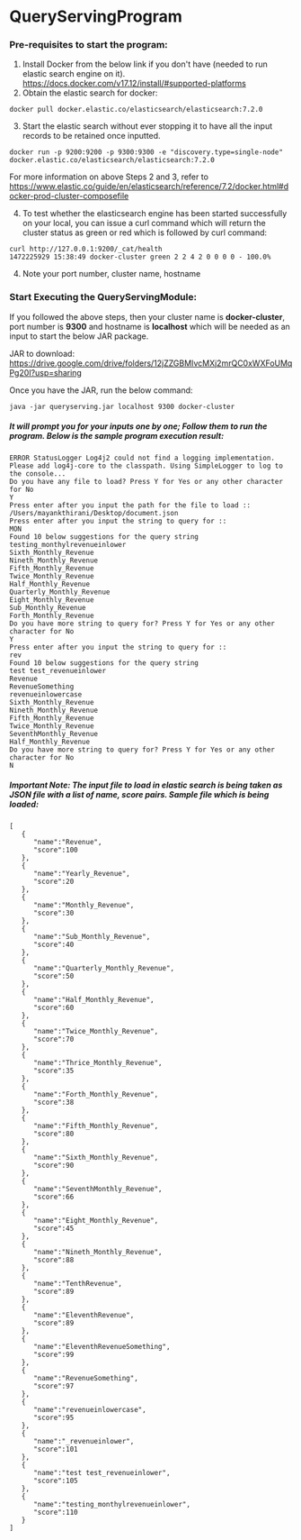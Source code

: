 # QueryServingProgram

### Pre-requisites to start the program:

1. Install Docker from the below link if you don't have (needed to run elastic search engine on it). https://docs.docker.com/v17.12/install/#supported-platforms
2. Obtain the elastic search for docker: 
```
docker pull docker.elastic.co/elasticsearch/elasticsearch:7.2.0
```
3. Start the elastic search without ever stopping it to have all the input records to be retained once inputted.
```
docker run -p 9200:9200 -p 9300:9300 -e "discovery.type=single-node" docker.elastic.co/elasticsearch/elasticsearch:7.2.0
```
For more information on above Steps 2 and 3, refer to https://www.elastic.co/guide/en/elasticsearch/reference/7.2/docker.html#docker-prod-cluster-composefile

4. To test whether the elasticsearch engine has been started successfully on your local, you can issue a curl command which will return the cluster status as green or red which is followed by curl command:
```
curl http://127.0.0.1:9200/_cat/health
1472225929 15:38:49 docker-cluster green 2 2 4 2 0 0 0 0 - 100.0%
```

4. Note your port number, cluster name, hostname

### Start Executing the QueryServingModule: 

If you followed the above steps, then your cluster name is **docker-cluster**, port number is **9300** and hostname is **localhost** which will be needed as an input to start the below JAR package.

JAR to download: https://drive.google.com/drive/folders/12jZZGBMIvcMXj2mrQC0xWXFoUMqPg20I?usp=sharing

Once you have the JAR, run the below command:

```
java -jar queryserving.jar localhost 9300 docker-cluster
```

##### It will prompt you for your inputs one by one; Follow them to run the program. Below is the sample program execution result:
```
ERROR StatusLogger Log4j2 could not find a logging implementation. Please add log4j-core to the classpath. Using SimpleLogger to log to the console...
Do you have any file to load? Press Y for Yes or any other character for No
Y
Press enter after you input the path for the file to load :: 
/Users/mayankthirani/Desktop/document.json
Press enter after you input the string to query for :: 
MON
Found 10 below suggestions for the query string
testing_monthylrevenueinlower
Sixth_Monthly_Revenue
Nineth_Monthly_Revenue
Fifth_Monthly_Revenue
Twice_Monthly_Revenue
Half_Monthly_Revenue
Quarterly_Monthly_Revenue
Eight_Monthly_Revenue
Sub_Monthly_Revenue
Forth_Monthly_Revenue
Do you have more string to query for? Press Y for Yes or any other character for No
Y
Press enter after you input the string to query for :: 
rev
Found 10 below suggestions for the query string
test test_revenueinlower
Revenue
RevenueSomething
revenueinlowercase
Sixth_Monthly_Revenue
Nineth_Monthly_Revenue
Fifth_Monthly_Revenue
Twice_Monthly_Revenue
SeventhMonthly_Revenue
Half_Monthly_Revenue
Do you have more string to query for? Press Y for Yes or any other character for No
N
```

##### Important Note: The input file to load in elastic search is being taken as JSON file with a list of name, score pairs. Sample file which is being loaded:
```
[
   {
      "name":"Revenue",
      "score":100
   },
   {
      "name":"Yearly_Revenue",
      "score":20
   },
   {
      "name":"Monthly_Revenue",
      "score":30
   },
   {
      "name":"Sub_Monthly_Revenue",
      "score":40
   },
   {
      "name":"Quarterly_Monthly_Revenue",
      "score":50
   },
   {
      "name":"Half_Monthly_Revenue",
      "score":60
   },
   {
      "name":"Twice_Monthly_Revenue",
      "score":70
   },
   {
      "name":"Thrice_Monthly_Revenue",
      "score":35
   },
   {
      "name":"Forth_Monthly_Revenue",
      "score":38
   },
   {
      "name":"Fifth_Monthly_Revenue",
      "score":80
   },
   {
      "name":"Sixth_Monthly_Revenue",
      "score":90
   },
   {
      "name":"SeventhMonthly_Revenue",
      "score":66
   },
   {
      "name":"Eight_Monthly_Revenue",
      "score":45
   },
   {
      "name":"Nineth_Monthly_Revenue",
      "score":88
   },
   {
      "name":"TenthRevenue",
      "score":89
   },
   {
      "name":"EleventhRevenue",
      "score":89
   },
   {
      "name":"EleventhRevenueSomething",
      "score":99
   },
   {
      "name":"RevenueSomething",
      "score":97
   },
   {
      "name":"revenueinlowercase",
      "score":95
   },
   {
      "name":"_revenueinlower",
      "score":101
   },
   {
      "name":"test test_revenueinlower",
      "score":105
   },
   {
      "name":"testing_monthylrevenueinlower",
      "score":110
   }
]
```
